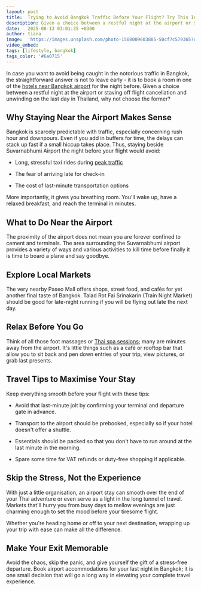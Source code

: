 ```yaml
---
layout: post
title:  Trying to Avoid Bangkok Traffic Before Your Flight? Try This Instead
description: Given a choice between a restful night at the airport or staving off flight cancellation and unwinding on the last day in Thailand, why not choose the former?
date:   2025-08-13 03:01:35 +0300
author: tiana
image:  'https://images.unsplash.com/photo-1508009603885-50cf7c579365?q=80&w=1650&auto=format&fit=crop&ixlib=rb-4.1.0&ixid=M3wxMjA3fDB8MHxwaG90by1wYWdlfHx8fGVufDB8fHx8fA%3D%3D'
video_embed:
tags: [lifestyle, bangkok]
tags_color: '#6a0715'
---
```


In case you want to avoid being caught in the notorious traffic in Bangkok, the straightforward answer is not to leave early - it is to book a room in one of the [hotels near Bangkok airport](https://novotelbangkokfutureparkrangsit.com/hotel-near-don-muang-airport/) for the night before. Given a choice between a restful night at the airport or staving off flight cancellation and unwinding on the last day in Thailand, why not choose the former?

## Why Staying Near the Airport Makes Sense

Bangkok is scarcely predictable with traffic, especially concerning rush hour and downpours. Even if you add in buffers for time, the delays can stack up fast if a small hiccup takes place. Thus, staying beside Suvarnabhumi Airport the night before your flight would avoid:

-   Long, stressful taxi rides during [peak traffic](https://www.doh.go.th/uploads/files/Exec_Summary_EN.pdf)

-   The fear of arriving late for check-in

-   The cost of last-minute transportation options

More importantly, it gives you breathing room. You'll wake up, have a relaxed breakfast, and reach the terminal in minutes.

## What to Do Near the Airport

The proximity of the airport does not mean you are forever confined to cement and terminals. The area surrounding the Suvarnabhumi airport provides a variety of ways and various activities to kill time before finally it is time to board a plane and say goodbye.

## Explore Local Markets

The very nearby Paseo Mall offers shops, street food, and cafés for yet another final taste of Bangkok. Talad Rot Fai Srinakarin (Train Night Market) should be good for late-night running if you will be flying out late the next day.

## Relax Before You Go

Think of all those foot massages or [Thai spa sessions](https://infeeds.com/the-best-wellness-activities-to-enjoy-in-thailand/); many are minutes away from the airport. It's little things such as a café or rooftop bar that allow you to sit back and pen down entries of your trip, view pictures, or grab last presents. 

## Travel Tips to Maximise Your Stay

Keep everything smooth before your flight with these tips:

-   Avoid that last-minute jolt by confirming your terminal and departure gate in advance.

-   Transport to the airport should be prebooked, especially so if your hotel doesn't offer a shuttle.

-   Essentials should be packed so that you don't have to run around at the last minute in the morning.

-   Spare some time for VAT refunds or duty-free shopping if applicable.

## Skip the Stress, Not the Experience

With just a little organisation, an airport stay can smooth over the end of your Thai adventure or even serve as a light in the long tunnel of travel. Markets that'll hurry you from busy days to mellow evenings are just charming enough to set the mood before your tiresome flight.

Whether you're heading home or off to your next destination, wrapping up your trip with ease can make all the difference.

## Make Your Exit Memorable

Avoid the chaos, skip the panic, and give yourself the gift of a stress-free departure. Book airport accommodations for your last night in Bangkok; it is one small decision that will go a long way in elevating your complete travel experience.